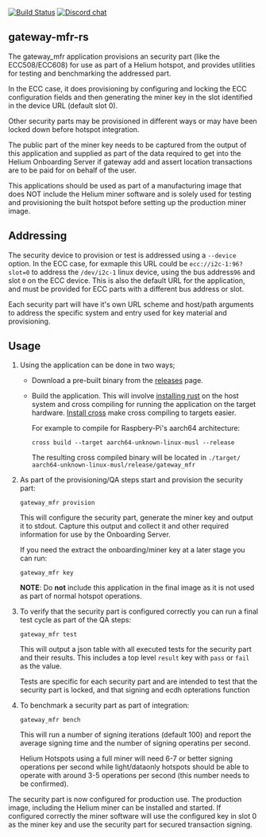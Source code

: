 [![Build Status][actions-badge]][actions-url]
[![Discord chat][discord-badge]][discord-url]

[actions-badge]: https://github.com/helium/gateway-mfr-rs/actions/workflows/ci.yml/badge.svg
[actions-url]: https://github.com/helium/gateway-mfr-rs/actions/workflows/ci.yml
[discord-badge]: https://img.shields.io/discord/500028886025895936.svg?logo=discord&style=flat-square
[discord-url]: https://discord.gg/helium

## gateway-mfr-rs

The gateway_mfr application provisions an security part (like the ECC508/ECC608)
for use as part of a Helium hotspot, and provides utilities for testing and
benchmarking the addressed part.

In the ECC case, it does provisioning by configuring and locking the ECC
configuration fields and then generating the miner key in the slot identified in
the device URL (default slot 0).

Other security parts may be provisioned in different ways or may have been
locked down before hotspot integration.

The public part of the miner key needs to be captured from the output of this
application and supplied as part of the data required to get into the Helium
Onboarding Server if gateway add and assert location transactions are to be paid
for on behalf of the user.

This applications should be used as part of a manufacturing image that does NOT
include the Helium miner software and is solely used for testing and
provisioning the built hotspot before setting up the production miner image.

## Addressing

The security device to provision or test is addressed using a `--device` option.
In the ECC case, for exmaple this URL could be `ecc://i2c-1:96?slot=0` to
address the `/dev/i2c-1` linux device, using the bus address`96` and slot `0` on
the ECC device. This is also the default URL for the application, and must be
provided for ECC parts with a different bus address or slot.

Each security part will have it's own URL scheme and host/path arguments to
address the specific system and entry used for key material and provisioning.

## Usage

1. Using the application can be done in two ways;

   - Download a pre-built binary from the [releases]() page.

   - Build the application. This will involve
     [installing rust](https://www.rust-lang.org/learn/get-started) on the host
     system and cross compiling for running the application on the target
     hardware. [Install cross](https://github.com/rust-embedded/cross) make
     cross compiling to targets easier.

     For example to compile for Raspbery-Pi's aarch64 architecture:

     ```shell
     cross build --target aarch64-unknown-linux-musl --release
     ```

     The resulting cross compiled binary will be located in `./target/ aarch64-unknown-linux-musl/release/gateway_mfr`

2. As part of the provisioning/QA steps start and provision the security part:

   ```shell
   gateway_mfr provision
   ```

   This will configure the security part, generate the miner key and output it
   to stdout. Capture this output and collect it and other required information
   for use by the Onboarding Server.

   If you need the extract the onboarding/miner key at a later stage you can
   run:

   ```shell
   gateway_mfr key
   ```

   **NOTE**: Do **not** include this application in the final image as it is not
   used as part of normal hotspot operations.

3. To verify that the security part is configured correctly you can run a final
   test cycle as part of the QA steps:

   ```shell
   gateway_mfr test
   ```

   This will output a json table with all executed tests for the security part
   and their results. This includes a top level `result` key with `pass` or
   `fail` as the value.

   Tests are specific for each security part and are intended to test that the
   security part is locked, and that signing and ecdh opterations function

4. To benchmark a security part as part of integration:

   ```shell
   gateway_mfr bench
   ```

   This will run a number of signing iterations (default 100) and report the
   average signing time and the number of signing operatins per second.

   Helium Hotspots using a full miner will need 6-7 or better signing operations
   per second while light/dataonly hotspots should be able to operate with
   around 3-5 operations per second (this number needs to be confirmed).

The security part is now configured for production use. The production image,
including the Helium miner can be installed and started. If configured correctly
the miner software will use the configured key in slot 0 as the miner key and
use the security part for secured transaction signing.
